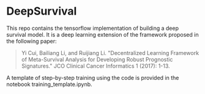 # DeepSurvival

This repo contains the tensorflow implementation of building a deep survival model. It is a deep learning extension of the framework proposed in the following paper:
> Yi Cui, Bailiang Li, and Ruijiang Li. "Decentralized Learning Framework of Meta-Survival Analysis for Developing Robust Prognostic Signatures." JCO Clinical Cancer Informatics 1 (2017): 1-13.

A template of step-by-step training using the code is provided in the notebook training_template.ipynb.
